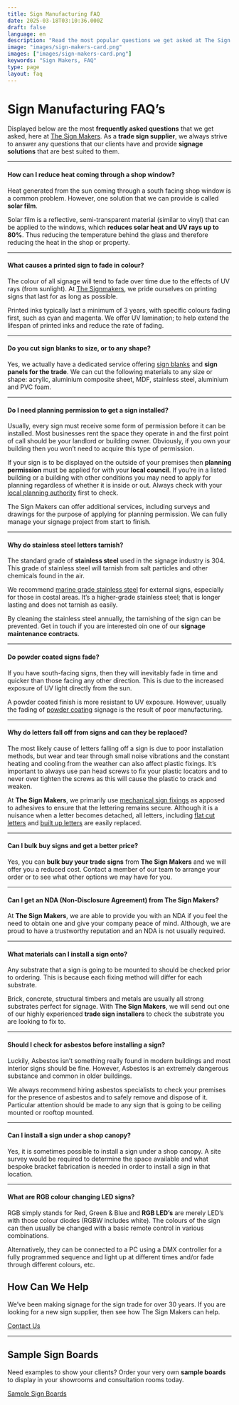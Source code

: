 ```yaml
---
title: Sign Manufacturing FAQ
date: 2025-03-18T03:10:36.000Z
draft: false
language: en
description: "Read the most popular questions we get asked at The Sign Makers by our sign trade clients."
image: "images/sign-makers-card.png"
images: ["images/sign-makers-card.png"]
keywords: "Sign Makers, FAQ"
type: page
layout: faq
---
```


Sign Manufacturing FAQ’s
=====

Displayed below are the most **frequently asked questions** that we get asked, here at [The Sign Makers](/). As a **trade sign supplier**, we always strive to answer any questions that our clients have and provide **signage solutions** that are best suited to them.

* * *

#### How can I reduce heat coming through a shop window?

Heat generated from the sun coming through a south facing shop window is a common problem. However, one solution that we can provide is called **solar film**.

Solar film is a reflective, semi-transparent material (similar to vinyl) that can be applied to the windows, which **reduces solar heat and UV rays up to 80%**. Thus reducing the temperature behind the glass and therefore reducing the heat in the shop or property.

* * *

#### What causes a printed sign to fade in colour?

The colour of all signage will tend to fade over time due to the effects of UV rays (from sunlight). At [The Signmakers](/), we pride ourselves on printing signs that last for as long as possible.

Printed inks typically last a minimum of 3 years, with specific colours fading first, such as cyan and magenta. We offer UV lamination; to help extend the lifespan of printed inks and reduce the rate of fading.

* * *

#### Do you cut sign blanks to size, or to any shape?

Yes, we actually have a dedicated service offering [sign blanks](/sign-manufacturing/sign-blanks) and **sign panels for the trade**. We can cut the following materials to any size or shape: acrylic, aluminium composite sheet, MDF, stainless steel, aluminium and PVC foam.

* * *

#### Do I need planning permission to get a sign installed?

Usually, every sign must receive some form of permission before it can be installed. Most businesses rent the space they operate in and the first point of call should be your landlord or building owner. Obviously, if you own your building then you won’t need to acquire this type of permission.

If your sign is to be displayed on the outside of your premises then **planning permission** must be applied for with your **local council**. If you’re in a listed building or a building with other conditions you may need to apply for planning regardless of whether it is inside or out. Always check with your [local planning authority](https://www.planningportal.co.uk/find-your-local-planning-authority) first to check.

The Sign Makers can offer additional services, including surveys and drawings for the purpose of applying for planning permission. We can fully manage your signage project from start to finish.

* * *

#### Why do stainless steel letters tarnish?

The standard grade of **stainless steel** used in the signage industry is 304. This grade of stainless steel will tarnish from salt particles and other chemicals found in the air.

We recommend [marine grade stainless steel](https://en.wikipedia.org/wiki/Marine_grade_stainless) for external signs, especially for those in costal areas. It’s a higher-grade stainless steel; that is longer lasting and does not tarnish as easily.

By cleaning the stainless steel annually, the tarnishing of the sign can be prevented. Get in touch if you are interested oin one of our **signage maintenance contracts**.

* * *

#### Do powder coated signs fade?

If you have south-facing signs, then they will inevitably fade in time and quicker than those facing any other direction. This is due to the increased exposure of UV light directly from the sun.

A powder coated finish is more resistant to UV exposure. However, usually the fading of [powder coating](/sign-manufacturing/sign-finishes) signage is the result of poor manufacturing.

* * *

#### Why do letters fall off from signs and can they be replaced?

The most likely cause of letters falling off a sign is due to poor installation methods, but wear and tear through small noise vibrations and the constant heating and cooling from the weather can also affect plastic fixings. It’s important to always use pan head screws to fix your plastic locators and to never over tighten the screws as this will cause the plastic to crack and weaken.

At **The Sign Makers**, we primarily use [mechanical sign fixings](/sign-manufacturing/sign-extras-and-fixings) as apposed to adhesives to ensure that the lettering remains secure. Although it is a nuisance when a letter becomes detached, all letters, including [flat cut letters](/sign-manufacturing/flat-cut-letters-and-signs) and [built up letters](/sign-manufacturing/built-up-letters-and-signs) are easily replaced.

* * *

#### Can I bulk buy signs and get a better price?

Yes, you can **bulk buy your trade signs** from **The Sign Makers** and we will offer you a reduced cost. Contact a member of our team to arrange your order or to see what other options we may have for you.

* * *

#### Can I get an NDA (Non-Disclosure Agreement) from The Sign Makers?

At **The Sign Makers**, we are able to provide you with an NDA if you feel the need to obtain one and give your company peace of mind. Although, we are proud to have a trustworthy reputation and an NDA is not usually required.

* * *

#### What materials can I install a sign onto?

Any substrate that a sign is going to be mounted to should be checked prior to ordering. This is because each fixing method will differ for each substrate.

Brick, concrete, structural timbers and metals are usually all strong substrates perfect for signage. With **The Sign Makers**, we will send out one of our highly experienced **trade sign installers** to check the substrate you are looking to fix to.

* * *

#### Should I check for asbestos before installing a sign?

Luckily, Asbestos isn’t something really found in modern buildings and most interior signs should be fine. However, Asbestos is an extremely dangerous substance and common in older buildings.

We always recommend hiring asbestos specialists to check your premises for the presence of asbestos and to safely remove and dispose of it. Particular attention should be made to any sign that is going to be ceiling mounted or rooftop mounted.

* * *

#### Can I install a sign under a shop canopy?

Yes, it is sometimes possible to install a sign under a shop canopy. A site survey would be required to determine the space available and what bespoke bracket fabrication is needed in order to install a sign in that location.

* * *

#### What are RGB colour changing LED signs?

RGB simply stands for Red, Green & Blue and **RGB LED’s** are merely LED’s with those colour diodes (RGBW includes white). The colours of the sign can then usually be changed with a basic remote control in various combinations.

Alternatively, they can be connected to a PC using a DMX controller for a fully programmed sequence and light up at different times and/or fade through different colours, etc.


How Can We Help
---------------

We’ve been making signage for the sign trade for over 30 years. If you are looking for a new sign supplier, then see how The Sign Makers can help.

[Contact Us](/contact)

* * *

Sample Sign Boards
------------------

Need examples to show your clients? Order your very own **sample boards** to display in your showrooms and consultation rooms today.

[Sample Sign Boards](/sample-signs)
